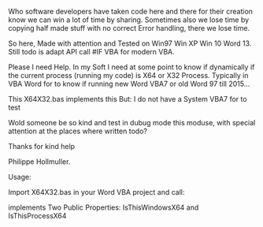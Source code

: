Who software developers have taken code here and there for their creation know we can win a lot of time by sharing. Sometimes also we lose time by copying half made stuff with no correct Error handling, there we lose time.

So here, Made with attention and Tested on Win97 Win XP Win 10 Word 13. Still todo is adapt API call #IF VBA for modern VBA.

Please I need Help. In my Soft I need at some point to know if dynamically if the current process (running my code) is X64 or X32 Process. Typically in VBA Word for to know if running new Word VBA7 or old Word 97 till 2015...

This X64X32.bas implements this But: I do not have a System VBA7 for to test

Wold someone be so kind and test in dubug mode this moduse, with special attention at the places where written todo?

Thanks for kind help

Philippe Hollmuller.

Usage:

Import X64X32.bas in your Word VBA project and call:


implements Two Public Properties: IsThisWindowsX64 and IsThisProcessX64

